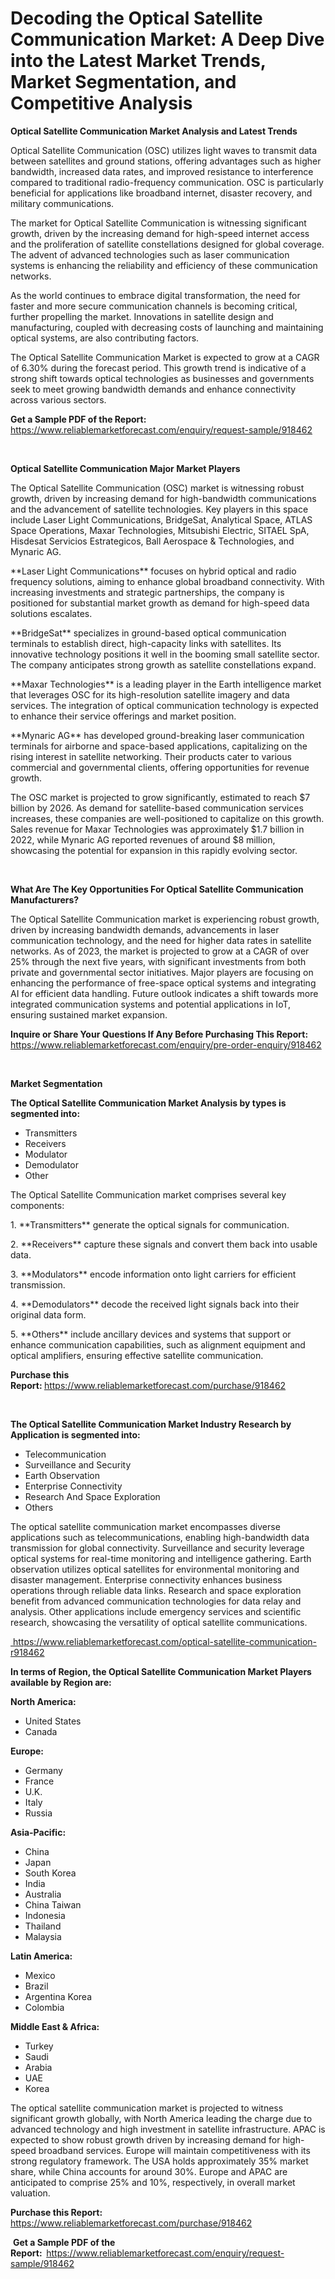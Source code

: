 <p><h1>Decoding the Optical Satellite Communication Market: A Deep Dive into the Latest Market Trends, Market Segmentation, and Competitive Analysis</h1></p><p><strong>Optical Satellite Communication Market Analysis and Latest Trends</strong></p>
<p><p>Optical Satellite Communication (OSC) utilizes light waves to transmit data between satellites and ground stations, offering advantages such as higher bandwidth, increased data rates, and improved resistance to interference compared to traditional radio-frequency communication. OSC is particularly beneficial for applications like broadband internet, disaster recovery, and military communications.</p><p>The market for Optical Satellite Communication is witnessing significant growth, driven by the increasing demand for high-speed internet access and the proliferation of satellite constellations designed for global coverage. The advent of advanced technologies such as laser communication systems is enhancing the reliability and efficiency of these communication networks. </p><p>As the world continues to embrace digital transformation, the need for faster and more secure communication channels is becoming critical, further propelling the market. Innovations in satellite design and manufacturing, coupled with decreasing costs of launching and maintaining optical systems, are also contributing factors.</p><p>The Optical Satellite Communication Market is expected to grow at a CAGR of 6.30% during the forecast period. This growth trend is indicative of a strong shift towards optical technologies as businesses and governments seek to meet growing bandwidth demands and enhance connectivity across various sectors.</p></p>
<p><strong>Get a Sample PDF of the Report:&nbsp;</strong> <a href="https://www.reliablemarketforecast.com/enquiry/request-sample/918462?utm_campaign=2291&utm_medium=2&utm_source=Github&utm_content=ia&utm_term=16042025&utm_id=optical-satellite-communication">https://www.reliablemarketforecast.com/enquiry/request-sample/918462</a></p>
<p>&nbsp;</p>
<p><strong>Optical Satellite Communication Major Market Players</strong></p>
<p><p>The Optical Satellite Communication (OSC) market is witnessing robust growth, driven by increasing demand for high-bandwidth communications and the advancement of satellite technologies. Key players in this space include Laser Light Communications, BridgeSat, Analytical Space, ATLAS Space Operations, Maxar Technologies, Mitsubishi Electric, SITAEL SpA, Hisdesat Servicios Estrategicos, Ball Aerospace & Technologies, and Mynaric AG.</p><p>**Laser Light Communications** focuses on hybrid optical and radio frequency solutions, aiming to enhance global broadband connectivity. With increasing investments and strategic partnerships, the company is positioned for substantial market growth as demand for high-speed data solutions escalates.</p><p>**BridgeSat** specializes in ground-based optical communication terminals to establish direct, high-capacity links with satellites. Its innovative technology positions it well in the booming small satellite sector. The company anticipates strong growth as satellite constellations expand.</p><p>**Maxar Technologies** is a leading player in the Earth intelligence market that leverages OSC for its high-resolution satellite imagery and data services. The integration of optical communication technology is expected to enhance their service offerings and market position.</p><p>**Mynaric AG** has developed ground-breaking laser communication terminals for airborne and space-based applications, capitalizing on the rising interest in satellite networking. Their products cater to various commercial and governmental clients, offering opportunities for revenue growth.</p><p>The OSC market is projected to grow significantly, estimated to reach $7 billion by 2026. As demand for satellite-based communication services increases, these companies are well-positioned to capitalize on this growth. Sales revenue for Maxar Technologies was approximately $1.7 billion in 2022, while Mynaric AG reported revenues of around $8 million, showcasing the potential for expansion in this rapidly evolving sector.</p></p>
<p>&nbsp;</p>
<p><strong>What Are The Key Opportunities For Optical Satellite Communication Manufacturers?</strong></p>
<p><p>The Optical Satellite Communication market is experiencing robust growth, driven by increasing bandwidth demands, advancements in laser communication technology, and the need for higher data rates in satellite networks. As of 2023, the market is projected to grow at a CAGR of over 25% through the next five years, with significant investments from both private and governmental sector initiatives. Major players are focusing on enhancing the performance of free-space optical systems and integrating AI for efficient data handling. Future outlook indicates a shift towards more integrated communication systems and potential applications in IoT, ensuring sustained market expansion.</p></p>
<p><strong>Inquire or Share Your Questions If Any Before Purchasing This Report:</strong> <a href="https://www.reliablemarketforecast.com/enquiry/pre-order-enquiry/918462?utm_campaign=2291&utm_medium=2&utm_source=Github&utm_content=ia&utm_term=16042025&utm_id=optical-satellite-communication">https://www.reliablemarketforecast.com/enquiry/pre-order-enquiry/918462</a></p>
<p>&nbsp;</p>
<p><strong>Market Segmentation</strong></p>
<p><strong>The Optical Satellite Communication Market Analysis by types is segmented into:</strong></p>
<p><ul><li>Transmitters</li><li>Receivers</li><li>Modulator</li><li>Demodulator</li><li>Other</li></ul></p>
<p><p>The Optical Satellite Communication market comprises several key components: </p><p>1. **Transmitters** generate the optical signals for communication.</p><p>2. **Receivers** capture these signals and convert them back into usable data.</p><p>3. **Modulators** encode information onto light carriers for efficient transmission.</p><p>4. **Demodulators** decode the received light signals back into their original data form. </p><p>5. **Others** include ancillary devices and systems that support or enhance communication capabilities, such as alignment equipment and optical amplifiers, ensuring effective satellite communication.</p></p>
<p><strong>Purchase this Report:&nbsp;</strong><a href="https://www.reliablemarketforecast.com/purchase/918462?utm_campaign=2291&utm_medium=2&utm_source=Github&utm_content=ia&utm_term=16042025&utm_id=optical-satellite-communication">https://www.reliablemarketforecast.com/purchase/918462</a></p>
<p>&nbsp;</p>
<p><strong>The Optical Satellite Communication Market Industry Research by Application is segmented into:</strong></p>
<p><ul><li>Telecommunication</li><li>Surveillance and Security</li><li>Earth Observation</li><li>Enterprise Connectivity</li><li>Research And Space Exploration</li><li>Others</li></ul></p>
<p><p>The optical satellite communication market encompasses diverse applications such as telecommunications, enabling high-bandwidth data transmission for global connectivity. Surveillance and security leverage optical systems for real-time monitoring and intelligence gathering. Earth observation utilizes optical satellites for environmental monitoring and disaster management. Enterprise connectivity enhances business operations through reliable data links. Research and space exploration benefit from advanced communication technologies for data relay and analysis. Other applications include emergency services and scientific research, showcasing the versatility of optical satellite communications.</p></p>
<p><a href="https://www.reliablemarketforecast.com/optical-satellite-communication-r918462?utm_campaign=2291&utm_medium=2&utm_source=Github&utm_content=ia&utm_term=16042025&utm_id=optical-satellite-communication">&nbsp;https://www.reliablemarketforecast.com/optical-satellite-communication-r918462</a></p>
<p><strong>In terms of Region, the Optical Satellite Communication Market Players available by Region are:</strong></p>
<p>
    <p> <strong> North America: </strong>
        <ul>
            <li>United States</li>
            <li>Canada</li>
        </ul>
        </p> 
    <p> <strong> Europe: </strong>
        <ul>
            <li>Germany</li>
            <li>France</li>
            <li>U.K.</li>
            <li>Italy</li>
            <li>Russia</li>
        </ul>
        </p> 
    <p> <strong> Asia-Pacific: </strong>
        <ul>
            <li>China</li>
            <li>Japan</li>
            <li>South Korea</li>
            <li>India</li>
            <li>Australia</li>
            <li>China Taiwan</li>
            <li>Indonesia</li>
            <li>Thailand</li>
            <li>Malaysia</li>
        </ul>
        </p> 
    <p> <strong> Latin America: </strong>
        <ul>
            <li>Mexico</li>
            <li>Brazil</li>
            <li>Argentina Korea</li>
            <li>Colombia</li>
        </ul>
        </p> 
    <p> <strong> Middle East & Africa: </strong>
        <ul>
            <li>Turkey</li>
            <li>Saudi</li>
            <li>Arabia</li>
            <li>UAE</li>
            <li>Korea</li>
        </ul>
    </p>
    </p>
<p><p>The optical satellite communication market is projected to witness significant growth globally, with North America leading the charge due to advanced technology and high investment in satellite infrastructure. APAC is expected to show robust growth driven by increasing demand for high-speed broadband services. Europe will maintain competitiveness with its strong regulatory framework. The USA holds approximately 35% market share, while China accounts for around 30%. Europe and APAC are anticipated to comprise 25% and 10%, respectively, in overall market valuation.</p></p>
<p><strong>Purchase this Report: </strong><a href="https://www.reliablemarketforecast.com/purchase/918462?utm_campaign=2291&utm_medium=2&utm_source=Github&utm_content=ia&utm_term=16042025&utm_id=optical-satellite-communication">https://www.reliablemarketforecast.com/purchase/918462</a></p>
<p>&nbsp;<strong>Get a Sample PDF of the Report:&nbsp;&nbsp;</strong><a href="https://www.reliablemarketforecast.com/enquiry/request-sample/918462?utm_campaign=2291&utm_medium=2&utm_source=Github&utm_content=ia&utm_term=16042025&utm_id=optical-satellite-communication">https://www.reliablemarketforecast.com/enquiry/request-sample/918462</a></p>
<p><strong></strong></p>
<p><p></p><p></p><p></p></p>